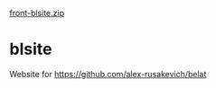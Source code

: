 [front-blsite.zip](https://github.com/DenisSapunov/blsite/files/6975862/front-blsite.zip)
# blsite
Website for https://github.com/alex-rusakevich/belat
